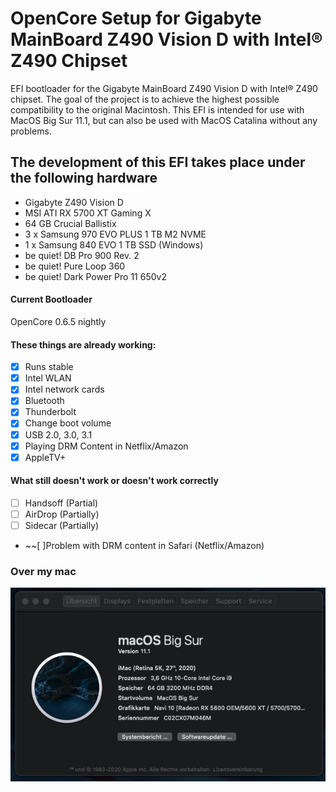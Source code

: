 # OpenCore Setup for Gigabyte MainBoard Z490 Vision D with Intel® Z490 Chipset

EFI bootloader for the Gigabyte MainBoard Z490 Vision D with Intel® Z490 chipset. The goal of the project is to achieve the highest possible compatibility to the original Macintosh. This EFI is intended for use with MacOS Big Sur 11.1, but can also be used with MacOS Catalina without any problems. 

## The development of this EFI takes place under the following hardware

- Gigabyte Z490 Vision D
- MSI ATI RX 5700 XT Gaming X
- 64 GB Crucial Ballistix
- 3 x Samsung 970 EVO PLUS 1 TB M2 NVME
- 1 x Samsung 840 EVO 1 TB SSD (Windows)
- be quiet! DB Pro 900 Rev. 2
- be quiet! Pure Loop 360
- be quiet! Dark Power Pro 11 650v2

#### Current Bootloader

OpenCore 0.6.5 nightly

#### These things are already working:

- [x] Runs stable
- [x] Intel WLAN
- [x] Intel network cards
- [x] Bluetooth
- [x] Thunderbolt
- [x] Change boot volume
- [x] USB 2.0, 3.0, 3.1
- [x] Playing DRM Content in Netflix/Amazon
- [x] AppleTV+

#### What still doesn't work or doesn't work correctly

- [ ] Handsoff (Partial)
- [ ] AirDrop (Partially)
- [ ] Sidecar (Partially)
- ~~[ ]Problem with DRM content in Safari (Netflix/Amazon)

### Over my mac
![Over my mac](Images/Screenshot%202020-12-28-1.png)
